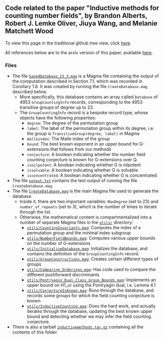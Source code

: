 ## Code related to the paper "Inductive methods for counting number fields", by Brandon Alberts, Robert J. Lemke Oliver, Jiuya Wang, and Melanie Matchett Wood

To view this page in the traditional github tree view, click [here](https://github.com/lemkeoliver/lemkeoliver.github.io/tree/main/docs/code/inductivemethods).

All references below are to the arxiv version of this paper, available [here](https://arxiv.org/abs/2501.18574).

### Files

- The file [`SavedDatabase_23_3.mag`](SavedDatabase_23_3.mag) is a Magma file containing the output of the computation described in Section 7.1, which was recorded in Corollary 1.8.  It was created by running the file `CreateDatabase.mag` described below.
	- More specifically, this database contains an array called `Database` of 4953 `GroupCountingInfo` records, corresponding to the 4953 transitive groups of degree up to 23.
	- The `GroupCountingInfo` record is a bespoke record type, whose objects have the following properties:
		- `degree`: The degree of the permutation group
		- `label`: The label of the permutaiton group within its degree, i.e. the group is `TransitiveGroup(degree, label)` in Magma
		- `malleindex`: The Malle index of the group
		- `bound`: The best known exponent in an upper bound for G-extensions that follows from our methods
		- `conjecture`: A boolean indicating whether the number field counting conjecture is known for G-extensions over Q.
		- `isnilpotent`: A boolean indicating whether G is nilpotent
		- `issolvable`: A boolean indicating whether G is solvable
		- `isconcentrated`: A boolean indicating whether G is concentrated.
- The file [`output.txt`](output.txt) contains the text output of running the file `CreateDatabase.mag`.
- The file [`CreateDatabase.mag`](CreateDatabase.mag) is the main Magma file used to generate the database.
	- Inside it, there are two important variables: `MaxDegree` (set to 23) and `number_of_repeats` (set to 3), which is the number of times to iterate through the list.
	- Otherwise, the mathematical content is compartmentalized into a number of separate Magma files in the [`utils/`](utils/) directory:
		- [`utils/CountingInvariants.mag`](utils/CountingInvariants.mag): Computes the index of a permutation group and the minimal index subgroup
		- [`utils/NumberFieldBounds.mag`](utils/NumberFieldBounds.mag): Computes various upper bounds on the number of G-extensions
		- [`utils/InitializeDatabase.mag`](utils/InitializeDatabase.mag): Initializes the database, and contains the definition of the `GroupCountingInfo` record.
		- [`utils/GroupConstructions.mag`](utils/GroupConstructions.mag): Creates certain different types of groups
		- [`utils/Comparing_Orderings.mag`](utils/Comparing_Orderings.mag): Has code used to compare the different pushforward discriminants
		- [`utils/Pontryagin_Dual_Class_Group_Bounds.mag`](utils/Pontryagin_Dual_Class_Group_Bounds.mag): Implements an upper bound on H1_ur using the Pontryagin dual, i.e. Lemma 4.1
		- [`utils/ConjectureIsKnown.mag`](utils/ConjectureIsKnown.mag): Runs through the database, and records some groups for which the field counting conjecture is known
		- [`utils/InductiveCounting.mag`](utils/InductiveCounting.mag): Does the hard work, and actually iterates through the database, updating the best known upper bound and detecting whether we may infer the field counting conjecture.
- There is also a tarball [`inductivemethods.tar.gz`](inductivemethods.tar.gz) containing all the contents of this folder.
